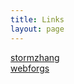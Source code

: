 ```yaml
---
title: Links
layout: page
---
```


[stormzhang](http://stormzhang.github.com/)  
[webforgs](http://webfrogs.me/)  